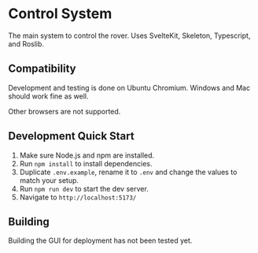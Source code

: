 # Control System

The main system to control the rover. Uses SvelteKit, Skeleton, Typescript, and Roslib.

## Compatibility

Development and testing is done on Ubuntu Chromium. Windows and Mac should work fine as well.

Other browsers are not supported.

## Development Quick Start

1. Make sure Node.js and npm are installed.
2. Run `npm install` to install dependencies.
3. Duplicate `.env.example`, rename it to `.env` and change the values to match your setup.
4. Run `npm run dev` to start the dev server.
5. Navigate to `http://localhost:5173/`

## Building

Building the GUI for deployment has not been tested yet.
